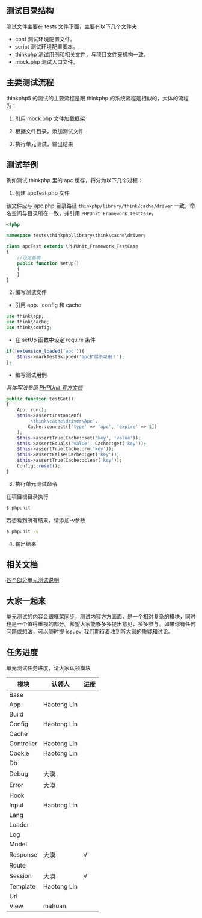 ## 测试目录结构

测试文件主要在 tests 文件下面，主要有以下几个文件夹

- conf 测试环境配置文件。
- script 测试环境配置脚本。
- thinkphp 测试用例和相关文件，与项目文件夹机构一致。
- mock.php 测试入口文件。

## 主要测试流程

thinkphp5 的测试的主要流程是跟 thinkphp 的系统流程是相似的，大体的流程为：

1. 引用 mock.php 文件加载框架

2. 根据文件目录，添加测试文件

3. 执行单元测试，输出结果

## 测试举例

例如测试 thinkphp 里的 apc 缓存，将分为以下几个过程：

1. 创建 apcTest.php 文件

该文件应与 apc.php 目录路径 `thinkphp/library/think/cache/driver` 一致，命名空间与目录所在一致，并引用 `PHPUnit_Framework_TestCase`。

  ```php
  <?php

  namespace tests\thinkphp\library\think\cache\driver;

  class apcTest extends \PHPUnit_Framework_TestCase
  {
      //设定基境
      public function setUp()
      {
      }
  }
  ```

2. 编写测试文件

  - 引用 app、config 和 cache

  ```php
  use think\app;
  use think\cache;
  use think\config;
  ```
  - 在 setUp 函数中设定 require 条件

  ```php
  if(!extension_loaded('apc')){
      $this->markTestSkipped('apc扩展不可用！');
  };
  ```

  - 编写测试用例

  *具体写法参照 [PHPUnit 官方文档](https://phpunit.de/manual/4.8/zh_cn/index.html)*

  ```php
  public function testGet()
  {
      App::run();
      $this->assertInstanceOf(
          '\think\cache\driver\Apc',
          Cache::connect(['type' => 'apc', 'expire' => 1])
      );
      $this->assertTrue(Cache::set('key', 'value'));
      $this->assertEquals('value', Cache::get('key'));
      $this->assertTrue(Cache::rm('key'));
      $this->assertFalse(Cache::get('key'));
      $this->assertTrue(Cache::clear('key'));
      Config::reset();
  }
  ```

3. 执行单元测试命令

  在项目根目录执行

  ```bash
  $ phpunit
  ```

  若想看到所有结果，请添加-v参数

  ```bash
  $ phpunit -v
  ```

4. 输出结果

## 相关文档

[各个部分单元测试说明](http://www.kancloud.cn/brother_simon/tp5_test/96971 "各部分单元测试说明")

## 大家一起来

单元测试的内容会跟框架同步，测试内容方方面面，是一个相对复杂的模块，同时也是一个值得重视的部分。希望大家能够多多提出意见，多多参与。如果你有任何问题或想法，可以随时提 issue，我们期待着收到听大家的质疑和讨论。

## 任务进度

单元测试任务进度，请大家认领模块

|模块|认领人|进度|
|---|---|---|
|Base|||
|App|Haotong Lin||
|Build|||
|Config|Haotong Lin||
|Cache|||
|Controller|Haotong Lin||
|Cookie|Haotong Lin||
|Db|||
|Debug|大漠||
|Error|大漠||
|Hook|||
|Input|Haotong Lin||
|Lang|||
|Loader|||
|Log|||
|Model|||
|Response|大漠|√|
|Route|||
|Session|大漠|√|
|Template|Haotong Lin||
|Url|||
|View|mahuan||
